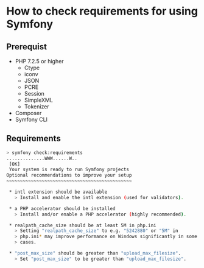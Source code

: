 # How to check requirements for using Symfony

## Prerequist

- PHP 7.2.5 or higher
  - Ctype
  - iconv
  - JSON
  - PCRE
  - Session
  - SimpleXML
  - Tokenizer
- Composer
- Symfony CLI

## Requirements

```bash
> symfony check:requirements
..............WWW......W..
 [OK]
 Your system is ready to run Symfony projects
Optional recommendations to improve your setup
~~~~~~~~~~~~~~~~~~~~~~~~~~~~~~~~~~~~~~~~~~~~~~

 * intl extension should be available
   > Install and enable the intl extension (used for validators).

 * a PHP accelerator should be installed
   > Install and/or enable a PHP accelerator (highly recommended).

 * realpath_cache_size should be at least 5M in php.ini
   > Setting "realpath_cache_size" to e.g. "5242880" or "5M" in
   > php.ini* may improve performance on Windows significantly in some
   > cases.

 * "post_max_size" should be greater than "upload_max_filesize".
   > Set "post_max_size" to be greater than "upload_max_filesize".
```
